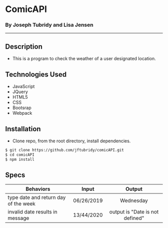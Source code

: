 # ComicAPI
### By Joseph Tubridy and Lisa Jensen

---

## Description
* This is a program to check the weather of a user designated location.


## Technologies Used
* JavaScript
* JQuery
* HTML5
* CSS
* Bootsrap
* Webpack

## Installation
* Clone repo, from the root directory, install dependencies.

```sh
$ git clone https://github.com/jftubridy/comicAPI.git
$ cd comicAPI
$ npm install
```

## Specs

| Behaviors       | Input          | Output      |
| ---------------- |:------------:| :--------------:|
| type date and return day of the week | 06/26/2019 | Wednesday |
| invalid date results in message | 13/44/2020 | output is "Date is not defined" |
